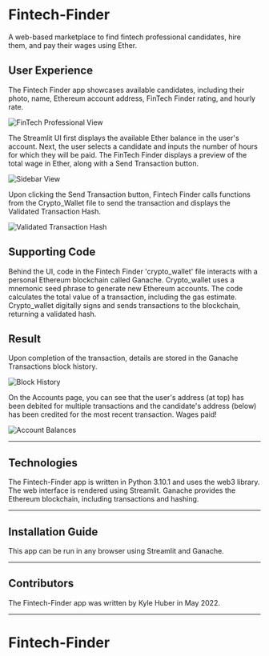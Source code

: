 # Fintech-Finder

A web-based marketplace to find fintech professional candidates, hire them, and pay their wages using Ether.

## User Experience
The Fintech Finder app showcases available candidates, including their photo, name, Ethereum account address, FinTech Finder rating, and hourly rate.

   ![FinTech Professional View](https://user-images.githubusercontent.com/69730757/167963576-75f077f7-c2ad-4e75-b1a2-4332dea44caf.png)



The Streamlit UI first displays the available Ether balance in the user's account. Next, the user selects a candidate and inputs the number of hours for which they will be paid. The FinTech Finder displays a preview of the total wage in Ether, along with a Send Transaction button.


   ![Sidebar View](https://user-images.githubusercontent.com/69730757/167962177-7f1dc514-33f4-48ed-b5e4-49a2f41cd338.png)




Upon clicking the Send Transaction button, Fintech Finder calls functions from the Crypto_Wallet file to send the transaction and displays the Validated Transaction Hash.


   ![Validated Transaction Hash](https://user-images.githubusercontent.com/69730757/167962759-3d3852a7-fe73-4b1c-87e1-dae7e179ef13.png)



## Supporting Code

Behind the UI, code in the Fintech Finder 'crypto_wallet' file interacts with a personal Ethereum blockchain called Ganache. Crypto_wallet uses a mnemonic seed phrase to generate new Ethereum accounts. The code calculates the total value of a transaction, including the gas estimate. Crypto_wallet digitally signs and sends transactions to the blockchain, returning a validated hash.

## Result

Upon completion of the transaction, details are stored in the Ganache Transactions block history.

   ![Block History](https://user-images.githubusercontent.com/69730757/167966210-f06906a2-d242-4b46-bb2f-81308a9dbc2e.png)


On the Accounts page, you can see that the user's address (at top) has been debited for multiple transactions and the candidate's address (below) has been credited for the most recent transaction. Wages paid!

   ![Account Balances](https://user-images.githubusercontent.com/69730757/167965005-a9c9e7d5-31c5-45ed-9913-fba9d685e35d.png)

---

## Technologies

The Fintech-Finder app is written in Python 3.10.1 and uses the web3 library.
The web interface is rendered using Streamlit.
Ganache provides the Ethereum blockchain, including transactions and hashing.

---

## Installation Guide

This app can be run in any browser using Streamlit and Ganache.

---

## Contributors

The Fintech-Finder app was written by Kyle Huber in May 2022.

---

# Fintech-Finder
